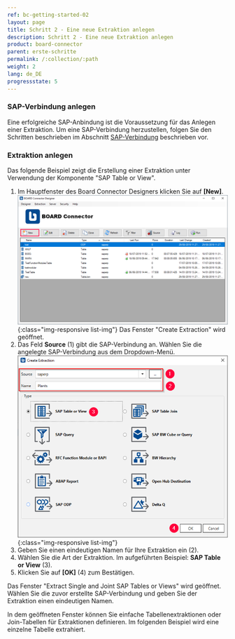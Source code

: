 ```yaml
---
ref: bc-getting-started-02
layout: page
title: Schritt 2 - Eine neue Extraktion anlegen
description: Schritt 2 - Eine neue Extraktion anlegen
product: board-connector
parent: erste-schritte
permalink: /:collection/:path
weight: 2
lang: de_DE
progressstate: 5
---
```



### SAP-Verbindung anlegen

Eine erfolgreiche SAP-Anbindung ist die Voraussetzung für das Anlegen einer Extraktion. Um eine SAP-Verbindung herzustellen, folgen Sie den Schritten beschrieben im Abschnitt [SAP-Verbindung](../einfuehrung/sap-verbindungen-anlegen) beschrieben vor. 


### Extraktion anlegen
Das folgende Beispiel zeigt die Erstellung einer Extraktion unter Verwendung der Komponente "SAP Table or View".

1. Im Hauptfenster des Board Connector Designers klicken Sie auf **[New]**.
![Create-New-Table-Extraction](/img/content/bc_extraction_anlegen.png){:class="img-responsive list-img"}
Das Fenster "Create Extraction" wird geöffnet. <br>
2. Das Feld **Source** (1) gibt die SAP-Verbindung an. Wählen Sie die angelegte SAP-Verbindung aus dem Dropdown-Menü.
![Add-Extraction](/img/content/bc_tabellen_extraktion_anlegen.png){:class="img-responsive list-img"}
3. Geben Sie einen eindeutigen Namen für Ihre Extraktion ein (2).
4. Wählen Sie die Art der Extraktion. Im aufgeführten Beispiel: **SAP Table or View** (3).
5. Klicken Sie auf **[OK]** (4) zum Bestätigen.

Das Fenster "Extract Single and Joint SAP Tables or Views" wird geöffnet.
Wählen Sie die zuvor erstellte SAP-Verbindung und geben Sie der Extraktion einen eindeutigen Namen.

In dem geöffneten Fenster können Sie einfache Tabellenextraktionen oder Join-Tabellen für Extraktionen definieren. Im folgenden Beispiel wird eine einzelne Tabelle extrahiert.


